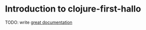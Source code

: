 # Introduction to clojure-first-hallo

TODO: write [great documentation](http://jacobian.org/writing/what-to-write/)
